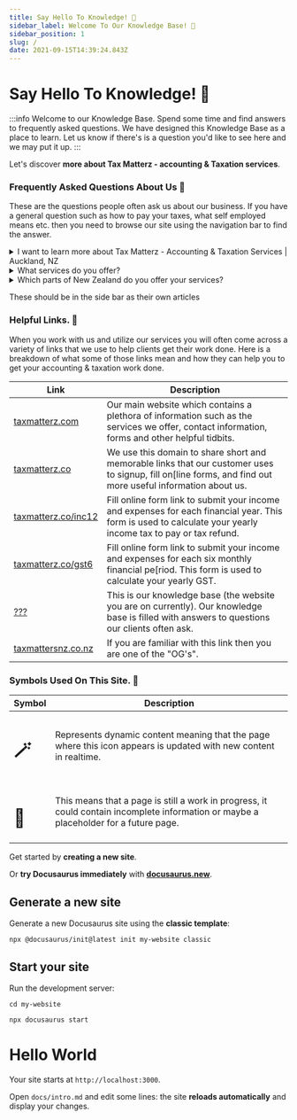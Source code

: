 ```yaml
---
title: Say Hello To Knowledge! 👋
sidebar_label: Welcome To Our Knowledge Base! 👋
sidebar_position: 1
slug: /
date: 2021-09-15T14:39:24.843Z
---
```

# Say Hello To Knowledge! 👋

:::info Welcome to our Knowledge Base.
Spend some time and find answers to frequently asked questions. We have designed this Knowledge Base as a place to learn. Let us know if there's is a question you'd like to see here and we may put it up.
:::

<!-- import Test from "./test"; -->

Let's discover **more about Tax Matterz - accounting & Taxation services**.


### Frequently Asked Questions About Us 🙋 
These are the questions people often ask us about our business. If you have a general question such as how to pay your taxes, what self employed means etc. then you need to browse our site using the navigation bar to find the answer.

<details>  
<summary>I want to learn more about Tax Matterz - Accounting & Taxation Services | Auckland, NZ</summary>  
<div>This is the detailed content</div>        
</details>

<details>  
<summary>What services do you offer?</summary>  
<div>This is the detailed content</div>        
</details>

<details>  
<summary>Which parts of New Zealand do you offer your services?</summary>  
<div>This is the detailed content</div>        
</details>

These should be in the side bar as their own articles
<!-- <details>  
<summary>What does self employed/sole trader mean?</summary>  
<div>This is the detailed content</div>        
</details>

<!-- <details>  
<summary>What is a registered company?</summary>  
<div>This is the detailed content</div>        
</details> -->


### Helpful Links. 🔗
When you work with us and utilize our services you will often come across a variety of links that we use to help clients get their work done. Here is a breakdown of what some of those links mean and how they can help you to get your accounting & taxation work done.

| Link      | Description |
| ----------- | ----------- |
| [taxmatterz.com](https://taxmatterz.com)      | Our main website which contains a plethora of information such as the services we offer, contact information, forms and other helpful tidbits.       |
| [taxmatterz.co](https://taxmatterz.co)   | We use this domain to share short and memorable links that our customer uses to signup, fill on[line forms, and find out more useful information about us.       |
| [taxmatterz.co/inc12](https://taxmatterz.co/inc12)   | Fill online form link to submit your income and expenses for each financial year. This form is used to calculate your yearly income tax to pay or tax refund. |
| [taxmatterz.co/gst6](https://taxmatterz.co/gst6)   | Fill online form link to submit your income and expenses for each six monthly financial pe[riod. This form is used to calculate your yearly GST. |
| [???](https://taxmatterz.co/gst6)   | This is our knowledge base (the website you are on currently). Our knowledge base is filled with answers to questions our clients often ask.  |
| [taxmattersnz.co.nz](https://taxmattersnz.co.nz)   | If you are familiar with this link then you are one of the "OG's".       |


### Symbols Used On This Site. 📃
| Symbol | Description |
| ------ | ----------- |
| <h1>🪄</h1> | Represents dynamic content meaning that the page where this icon appears is updated with new content in realtime. |
| <h1>🚧</h1> | This means that a page is still a work in progress, it could contain incomplete information or maybe a placeholder for a future page. |



Get started by **creating a new site**.

Or **try Docusaurus immediately** with **[docusaurus.new](https://docusaurus.new)**.

## Generate a new site

Generate a new Docusaurus site using the **classic template**:

```shell
npx @docusaurus/init@latest init my-website classic
```

## Start your site

Run the development server:

```shell
cd my-website

npx docusaurus start
```

<h1>Hello World</h1>

<Test />

Your site starts at `http://localhost:3000`.

Open `docs/intro.md` and edit some lines: the site **reloads automatically** and display your changes.

